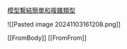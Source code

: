 [模型繫結簡單和複雜類型](https://learn.microsoft.com/zh-tw/aspnet/core/mvc/models/model-binding?view=aspnetcore-8.0#model-binding-simple-and-complex-types)

![[Pasted image 20241103161208.png]]

[[FromBody]]
[[FromFrom]]
